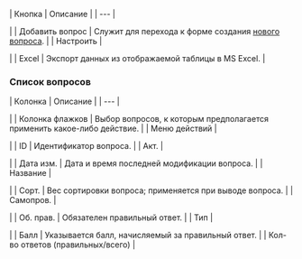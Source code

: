 | Кнопка | Описание |
| --- |

|
| Добавить вопрос | Служит для перехода к форме создания [нового вопроса](/user_help/service/learning/learn_question_edit.php). |
| Настроить |

|
| Excel | Экспорт данных из отображаемой таблицы в MS Excel. |

### Список вопросов

| Колонка | Описание |
| --- |

|
| Колонка флажков | Выбор вопросов, к которым предполагается применить какое-либо действие. |
| Меню действий |

|
| ID | Идентификатор вопроса. |
| Акт. |

|
| Дата изм. | Дата и время последней модификации вопроса. |
| Название |

|
| Сорт. | Вес сортировки вопроса; применяется при выводе вопроса. |
| Самопров. |

|
| Об. прав. | Обязателен правильный ответ. |
| Тип |

|
| Балл | Указывается балл, начисляемый за правильный ответ. |
| Кол-во ответов (правильных/всего) |